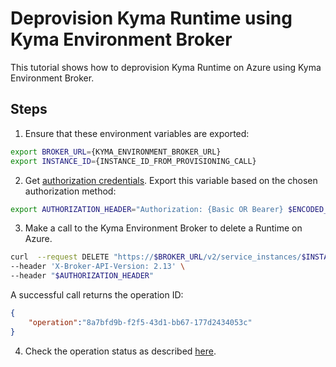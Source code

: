 # Deprovision Kyma Runtime using Kyma Environment Broker

This tutorial shows how to deprovision Kyma Runtime on Azure using Kyma Environment Broker.

## Steps

1. Ensure that these environment variables are exported:
```bash
export BROKER_URL={KYMA_ENVIRONMENT_BROKER_URL}
export INSTANCE_ID={INSTANCE_ID_FROM_PROVISIONING_CALL}
```

2. Get [authorization credentials](./03-05-authorization.md). Export this variable based on the chosen authorization method:

```bash
export AUTHORIZATION_HEADER="Authorization: {Basic OR Bearer} $ENCODED_CREDENTIALS"
```

3. Make a call to the Kyma Environment Broker to delete a Runtime on Azure.

```bash
curl  --request DELETE "https://$BROKER_URL/v2/service_instances/$INSTANCE_ID?accepts_incomplete=true&service_id=47c9dcbf-ff30-448e-ab36-d3bad66ba281&plan_id=4deee563-e5ec-4731-b9b1-53b42d855f0c" \
--header 'X-Broker-API-Version: 2.13' \
--header "$AUTHORIZATION_HEADER"
```

A successful call returns the operation ID:

```json
{
    "operation":"8a7bfd9b-f2f5-43d1-bb67-177d2434053c"
}
```

4. Check the operation status as described [here](./08-03-keb-operation-state.md).
